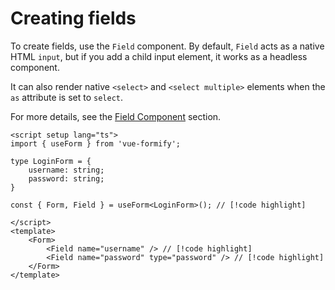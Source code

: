 # Creating fields
To create fields, use the `Field` component. By default, `Field` acts as a native HTML `input`, but if you add a child input element, it works as a headless component.

It can also render native `<select>` and `<select multiple>` elements when the `as` attribute is set to `select`.

For more details, see the [Field Component](/docs/components/field/) section.

```vue
<script setup lang="ts">
import { useForm } from 'vue-formify';

type LoginForm = {
	username: string;
	password: string;
}

const { Form, Field } = useForm<LoginForm>(); // [!code highlight]

</script>
<template>
	<Form>
		<Field name="username" /> // [!code highlight]
		<Field name="password" type="password" /> // [!code highlight]
	</Form>
</template>
```




